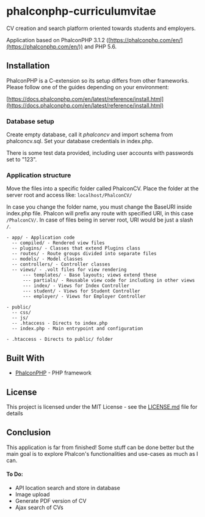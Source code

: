 # phalconphp-curriculumvitae
CV creation and search platform oriented towards students and employers.

Application based on PhalconPHP 3.1.2 ([https://phalconphp.com/en/](https://phalconphp.com/en/)) and PHP 5.6.


## Installation

PhalconPHP is a C-extension so its setup differs from other frameworks. Please follow one of the guides depending on your environment:

[https://docs.phalconphp.com/en/latest/reference/install.html](https://docs.phalconphp.com/en/latest/reference/install.html)

### Database setup

Create empty database, call it *phalconcv* and import schema from phalconcv.sql. Set your database credentials in index.php.

There is some test data provided, including user accounts with passwords set to "123".


### Application structure

Move the files into a specific folder called PhalconCV. Place the folder at the server root and access like: ```localhost/PhalconCV/```

In case you change the folder name, you must change the BaseURI inside index.php file. Phalcon will prefix any route with specified URI, in this case ```/PhalconCV/```. In case of files being in server root, URI would be just a slash ```/```.

    - app/ - Application code
      -- compiled/ - Rendered view files
      -- plugins/ - Classes that extend Plugins class
      -- routes/ - Route groups divided into separate files
      -- models/ - Model classes
      -- controllers/ - Controller classes
      -- views/ - .volt files for view rendering
          --- templates/ - Base layouts; views extend these
          --- partials/ - Reusable view code for including in other views
          --- index/ - Views for Index Controller
          --- student/ - Views for Student Controller
          --- employer/ - Views for Employer Controller

    - public/
      -- css/
      -- js/
      -- .htaccess - Directs to index.php
      -- index.php - Main entrypoint and configuration

    - .htaccess - Directs to public/ folder



## Built With

* [PhalconPHP](https://phalconphp.com/en/) - PHP framework


## License

This project is licensed under the MIT License - see the [LICENSE.md](LICENSE.md) file for details


## Conclusion

This application is far from finished! Some stuff can be done better but the main goal is to explore Phalcon's functionalities and use-cases as much as I can.

#### To Do:

* API location search and store in database
* Image upload
* Generate PDF version of CV
* Ajax search of CVs

